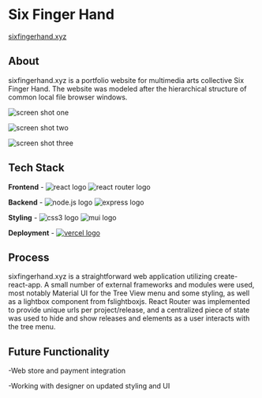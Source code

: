 # Six Finger Hand

[sixfingerhand.xyz](http://www.sixfingerhand.xyz/)

## About

sixfingerhand.xyz is a portfolio website for multimedia arts collective Six Finger Hand. The website was modeled after the hierarchical structure of common local file browser windows.

![screen shot one](../assets/screen_shot_1.png?raw=true)

![screen shot two](../assets/screen_shot_2.png?raw=true)

![screen shot three](../assets/screen_shot_3.png?raw=true)

## Tech Stack

**Frontend** - ![react logo](https://img.shields.io/badge/React-20232A?style=for-the-badge&logo=react&logoColor=61DAFB) ![react router logo](https://img.shields.io/badge/React_Router-CA4245?style=for-the-badge&logo=react-router&logoColor=white)

**Backend** - ![node.js logo](https://img.shields.io/badge/Node%20js-339933?style=for-the-badge&logo=nodedotjs&logoColor=white) ![express logo](https://img.shields.io/badge/Express%20js-000000?style=for-the-badge&logo=express&logoColor=white)

**Styling** - ![css3 logo](https://img.shields.io/badge/CSS3-1572B6?style=for-the-badge&logo=css3&logoColor=white)
![mui logo](https://img.shields.io/badge/Material%20UI-007FFF?style=for-the-badge&logo=mui&logoColor=white)

**Deployment** - [![vercel logo](https://img.shields.io/badge/Vercel-000000?style=for-the-badge&logo=vercel&logoColor=white)
](https://vercel.com/greenaustin2/sfh-mern)

## Process

sixfingerhand.xyz is a straightforward web application utilizing create-react-app. A small number of external frameworks and modules were used, most notably Material UI for the Tree View menu and some styling, as well as a lightbox component from fslightboxjs. React Router was implemented to provide unique urls per project/release, and a centralized piece of state was used to hide and show releases and elements as a user interacts with the tree menu.

## Future Functionality

-Web store and payment integration

-Working with designer on updated styling and UI
